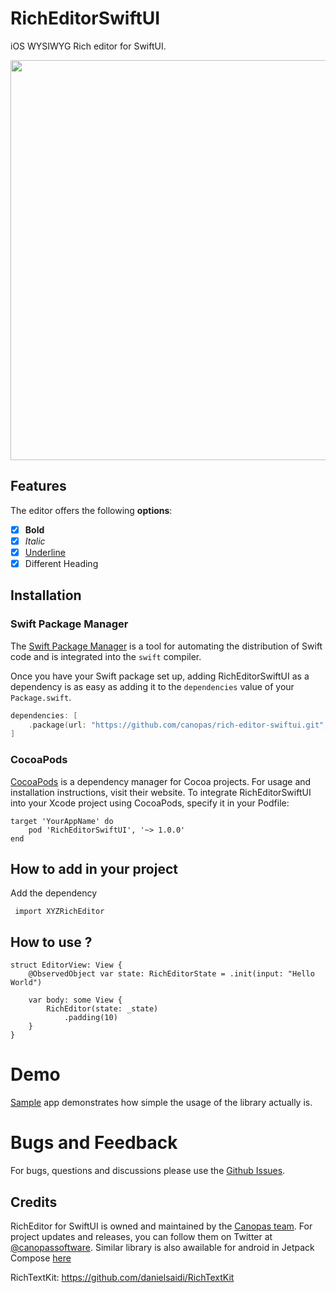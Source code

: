 # RichEditorSwiftUI

iOS WYSIWYG Rich editor for SwiftUI.

<img src="./docs/sample.gif" height="640" />

## Features

The editor offers the following <b>options</b>:

- [x] **Bold**
- [x] *Italic*
- [x] <u>Underline</u>
- [x] Different Heading

## Installation

### Swift Package Manager

The [Swift Package Manager](https://swift.org/package-manager/) is a tool for automating the distribution of Swift code and is integrated into the `swift` compiler. 

Once you have your Swift package set up, adding RichEditorSwiftUI as a dependency is as easy as adding it to the `dependencies` value of your `Package.swift`.

```swift
dependencies: [
    .package(url: "https://github.com/canopas/rich-editor-swiftui.git", .upToNextMajor(from: "1.0.0"))
]
```

### CocoaPods

[CocoaPods][] is a dependency manager for Cocoa projects. For usage and installation instructions, visit their website. To integrate RichEditorSwiftUI into your Xcode project using CocoaPods, specify it in your Podfile:

    target 'YourAppName' do
        pod 'RichEditorSwiftUI', '~> 1.0.0'
    end

[CocoaPods]: https://cocoapods.org

## How to add in your project

Add the dependency

```
 import XYZRichEditor
```

## How to use ?

```
struct EditorView: View {
    @ObservedObject var state: RichEditorState = .init(input: "Hello World")
    
    var body: some View {
        RichEditor(state: _state)
            .padding(10)
    }
}
```
# Demo
[Sample](https://github.com/canopas/rich-editor-swiftui/tree/main/RichEditorDemo) app demonstrates how simple the usage of the library actually is.

# Bugs and Feedback
For bugs, questions and discussions please use the [Github Issues](https://github.com/canopas/rich-editor-swiftui/issues).


## Credits
RichEditor for SwiftUI is owned and maintained by the [Canopas team](https://canopas.com/). For project updates and releases, you can follow them on Twitter at [@canopassoftware](https://twitter.com/canopassoftware).
Similar library is also awailable for android in Jetpack Compose [here](https://github.com/canopas/rich-editor-compose)

RichTextKit: https://github.com/danielsaidi/RichTextKit

